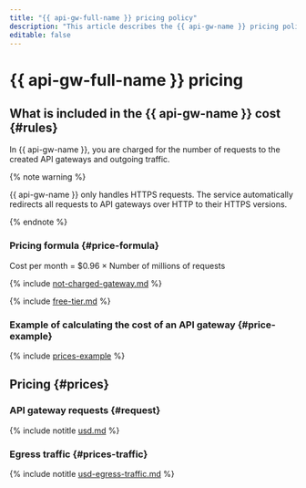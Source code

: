 ```yaml
---
title: "{{ api-gw-full-name }} pricing policy"
description: "This article describes the {{ api-gw-name }} pricing policy."
editable: false
---
```


# {{ api-gw-full-name }} pricing

## What is included in the {{ api-gw-name }} cost {#rules}

In {{ api-gw-name }}, you are charged for the number of requests to the created API gateways and outgoing traffic.

{% note warning %}

{{ api-gw-name }} only handles HTTPS requests. The service automatically redirects all requests to API gateways over HTTP to their HTTPS versions. 

{% endnote %}




### Pricing formula {#price-formula}

Cost per month = $0.96 × Number of millions of requests

{% include [not-charged-gateway.md](../_includes/pricing/price-formula/not-charged-gateway.md) %}

{% include [free-tier.md](../_includes/pricing/price-formula/free-tier.md) %}


### Example of calculating the cost of an API gateway {#price-example}

{% include [prices-example](../_includes/api-gateway/prices-example.md) %}

## Pricing {#prices}

### API gateway requests {#request}




{% include notitle [usd.md](../_pricing/api-gateway/usd.md) %}


### Egress traffic {#prices-traffic}




{% include notitle [usd-egress-traffic.md](../_pricing/usd-egress-traffic.md) %}

